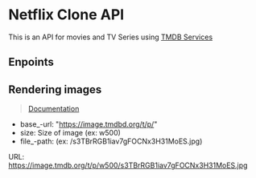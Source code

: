 # Netflix Clone API

This is an API for movies and TV Series using [TMDB Services](https://www.themoviedb.org/)

## Enpoints


## Rendering images

> [Documentation](https://developers.themoviedb.org/3/getting-started/images)

* base_-url: "https://image.tmdbd.org/t/p/"
* size: Size of image (ex: w500)
* file_-path: (ex: /s3TBrRGB1iav7gFOCNx3H31MoES.jpg)

URL: https://image.tmdb.org/t/p/w500/s3TBrRGB1iav7gFOCNx3H31MoES.jpg
